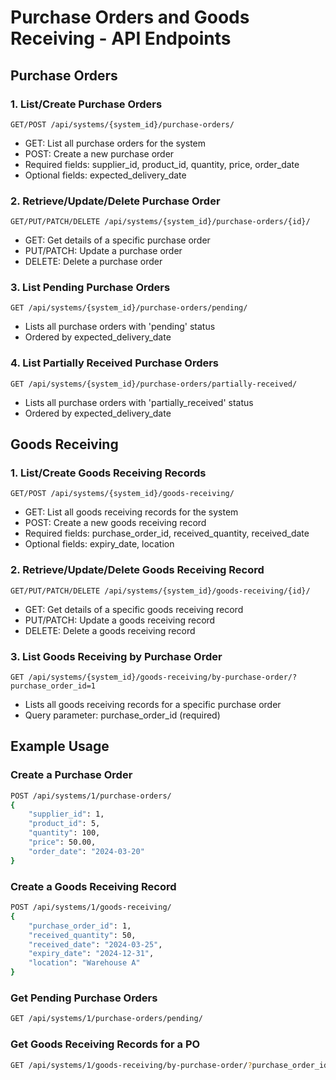 # Purchase Orders and Goods Receiving - API Endpoints


## Purchase Orders

### 1. List/Create Purchase Orders

```
GET/POST /api/systems/{system_id}/purchase-orders/
```

- GET: List all purchase orders for the system
- POST: Create a new purchase order
- Required fields: supplier_id, product_id, quantity, price, order_date
- Optional fields: expected_delivery_date

### 2. Retrieve/Update/Delete Purchase Order

```
GET/PUT/PATCH/DELETE /api/systems/{system_id}/purchase-orders/{id}/
```

- GET: Get details of a specific purchase order
- PUT/PATCH: Update a purchase order
- DELETE: Delete a purchase order

### 3. List Pending Purchase Orders

```
GET /api/systems/{system_id}/purchase-orders/pending/
```

- Lists all purchase orders with 'pending' status
- Ordered by expected_delivery_date

### 4. List Partially Received Purchase Orders

```
GET /api/systems/{system_id}/purchase-orders/partially-received/
```

- Lists all purchase orders with 'partially_received' status
- Ordered by expected_delivery_date

## Goods Receiving

### 1. List/Create Goods Receiving Records

```
GET/POST /api/systems/{system_id}/goods-receiving/
```

- GET: List all goods receiving records for the system
- POST: Create a new goods receiving record
- Required fields: purchase_order_id, received_quantity, received_date
- Optional fields: expiry_date, location

### 2. Retrieve/Update/Delete Goods Receiving Record

```
GET/PUT/PATCH/DELETE /api/systems/{system_id}/goods-receiving/{id}/
```

- GET: Get details of a specific goods receiving record
- PUT/PATCH: Update a goods receiving record
- DELETE: Delete a goods receiving record

### 3. List Goods Receiving by Purchase Order

```
GET /api/systems/{system_id}/goods-receiving/by-purchase-order/?purchase_order_id=1
```

- Lists all goods receiving records for a specific purchase order
- Query parameter: purchase_order_id (required)

## Example Usage



### Create a Purchase Order

```bash
POST /api/systems/1/purchase-orders/
{
    "supplier_id": 1,
    "product_id": 5,
    "quantity": 100,
    "price": 50.00,
    "order_date": "2024-03-20"
}
```

### Create a Goods Receiving Record

```bash
POST /api/systems/1/goods-receiving/
{
    "purchase_order_id": 1,
    "received_quantity": 50,
    "received_date": "2024-03-25",
    "expiry_date": "2024-12-31",
    "location": "Warehouse A"
}
```

### Get Pending Purchase Orders

```bash
GET /api/systems/1/purchase-orders/pending/
```

### Get Goods Receiving Records for a PO

```bash
GET /api/systems/1/goods-receiving/by-purchase-order/?purchase_order_id=1
```
